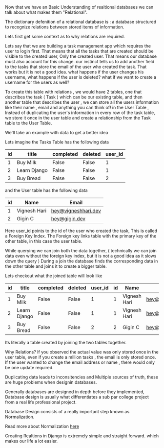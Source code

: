 Now that we have an Basic Understanding of realtional databases we can talk about what makes them "Relational".

The dictionary defenition of a relational database is : a database structured to recognize relations between stored items of information.

Lets first get some context as to why relations are required.

Lets say that we are building a task management app which requires the user to login first. That means that all the tasks that are created should be visible to the created user, Only the created user. That means our database must also account for this change. our instinct tells us to add another field to the tasks that store the email of the user who created the task. That works but it is not a good idea. what happens if the user changes his username, what happens if the user is deleted? what if we want to create a username for the users as well?

To create this table with relations , we would have 2 tables, one that describes the task ( Task ) which can be our existing table, and then another table that describes the user , we can store all the users information like their name , email and anything you can think of! in the User Table , Instead of duplicating the user's information in every row of the task table, we store it once in the user table and create a relationship from the Task table to the User Table.

We'll take an example with data to get a better idea

Lets imagine the Tasks Table has the following data

| id  | title        | completed | deleted | user_id |
| --- | ------------ | --------- | ------- | ------- |
| 1   | Buy Milk     | False     | False   | 1       |
| 2   | Learn Django | False     | False   | 1       |
| 3   | Buy Bread    | False     | False   | 2       |

and the User table has the following data

| id  | Name         | Email               |
| --- | ------------ | ------------------- |
| 1   | Vignesh Hari | hey@vigneshhari.dev |
| 2   | Gigin C      | hey@gigin.dev       |

Here user_id points to the id of the user who created the task, This is called a Foreign Key Index. The Foreign key links table with the primary key of the other table, in this case the user table.

While querying we can join both the data together, ( technically we can join data even without the foreign key index, but it is not a good idea as it slows down the query ) During a join the database finds the corresponding data in the other table and joins it to create a bigger table.

Lets checkout what the joined table will look like

| id  | title        | completed | deleted | user_id | id  | Name         | Email               |
| --- | ------------ | --------- | ------- | ------- | --- | ------------ | ------------------- |
| 1   | Buy Milk     | False     | False   | 1       | 1   | Vignesh Hari | hey@vigneshhari.dev |
| 2   | Learn Django | False     | False   | 1       | 1   | Vignesh Hari | hey@vigneshhari.dev |
| 3   | Buy Bread    | False     | False   | 2       | 2   | Gigin C      | hey@gigin.dev       |

Its literally a table created by joining the two tables together.

Why Relations? If you observed the actual value was only stored once in the user table, even if you create a million tasks , the email is only stored once. If the user wanted to change the email address or name , there would only be one update required.

Duplicating data leads to inconsitencies and Multiple sources of truth, these are huge problems when designin databases.

Generally databases are designed in depth before they implemented, Database design is usually what differentiates a sub par college project from a real life professional project.

Database Design consists of a really important step known as Normalization.

Read more about Normalization [here](https://docs.microsoft.com/en-us/office/troubleshoot/access/database-normalization-description)

Creating Realtions in Django is extremely simple and straight forward. which makes our life a lot easier.
